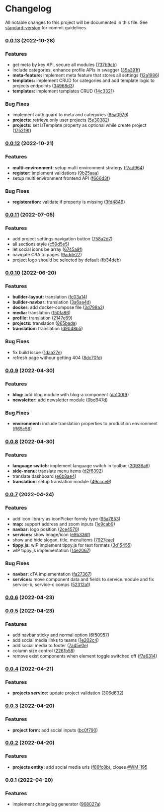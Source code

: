 # Changelog

All notable changes to this project will be documented in this file. See [standard-version](https://github.com/conventional-changelog/standard-version) for commit guidelines.

### [0.0.13](https://github.com/Ahmedtaheromar/Web-Me-backend/compare/v0.0.12...v0.0.13) (2022-10-28)


### Features

* get meta by key API, secure all modules ([737b9cb](https://github.com/Ahmedtaheromar/Web-Me-backend/commit/737b9cba4e2f0fec2daad722e1509720499c8156))
* include categories, enhance profile APIs in swagger ([35a391f](https://github.com/Ahmedtaheromar/Web-Me-backend/commit/35a391febda813061f4fd8104306866df070b206))
* **meta-feature:** implement meta feature that stores all settings ([12a1986](https://github.com/Ahmedtaheromar/Web-Me-backend/commit/12a1986ee6039906f1de74ea38da43af989540e2))
* **templates:** implement CRUD for categories and add template logic to projects endpoints ([34968d3](https://github.com/Ahmedtaheromar/Web-Me-backend/commit/34968d3d6defb9b21aa4d55542a8da3528b27770))
* **templates:** implement templates CRUD ([14c3321](https://github.com/Ahmedtaheromar/Web-Me-backend/commit/14c332161fa124a64c70cec4195122314d470552))


### Bug Fixes

* implement auth guard to meta and categories ([85a0979](https://github.com/Ahmedtaheromar/Web-Me-backend/commit/85a0979af55417ff69e32a6b714899992a65f5c2))
* **projects:** retrieve only user projects ([5e30382](https://github.com/Ahmedtaheromar/Web-Me-backend/commit/5e3038299b23904b8392ec14edee7950ef2bf35c))
* **projects:** set isTemplate property as optional while create project ([175219f](https://github.com/Ahmedtaheromar/Web-Me-backend/commit/175219f669ec2c5a3d09d38f77ea75cf38df78cd))

### [0.0.12](https://github.com/Ahmedtaheromar/Web-Me-backend/compare/v0.0.11...v0.0.12) (2022-10-21)


### Features

* **multi-environment:** setup multi environment strategy ([f7ad964](https://github.com/Ahmedtaheromar/Web-Me-backend/commit/f7ad9640e84d79846ff9eb9174cce6c0f7027d8c))
* **register:** implement validations ([9b25aaa](https://github.com/Ahmedtaheromar/Web-Me-backend/commit/9b25aaac133c38c61649635919b4771e4424a524))
* setup multi environment frontend API ([f666d3f](https://github.com/Ahmedtaheromar/Web-Me-backend/commit/f666d3faed17dc8383db636291d99c6508561dfc))


### Bug Fixes

* **registeration:** validate if property is missing ([3fd4849](https://github.com/Ahmedtaheromar/Web-Me-backend/commit/3fd4849e8c4b2a546ef3be92d2922f9accb5f6c2))

### [0.0.11](https://github.com/kareemarafa/ionhour-web-me/compare/v0.0.10...v0.0.11) (2022-07-05)


### Features

* add project settings navigation button ([758a2d7](https://github.com/kareemarafa/ionhour-web-me/commit/758a2d775c98d003e8e04463486253545e068bd7))
* all sections style ([c59d5e5](https://github.com/kareemarafa/ionhour-web-me/commit/c59d5e5f13c463379742446b8ef2142069117863))
* let social icons be array ([6745a9f](https://github.com/kareemarafa/ionhour-web-me/commit/6745a9f855f9980fe7490651010fd86f4e3985e0))
* navigate CRA to pages ([9adde27](https://github.com/kareemarafa/ionhour-web-me/commit/9adde2737371c6c71af4bff0da0c6e75e70dac04))
* project logo should be selected by default ([fb34deb](https://github.com/kareemarafa/ionhour-web-me/commit/fb34debd7ec06f2ae3d839eb605eb763f3ec52c5))

### [0.0.10](https://github.com/kareemarafa/ionhour-web-me/compare/v0.0.9...v0.0.10) (2022-06-20)


### Features

* **builder-layout:** translation ([fc03a14](https://github.com/kareemarafa/ionhour-web-me/commit/fc03a143e1111c8b398d26e3ceefba69ccb30028))
* **builder-navbar:** translation ([3a6aa4d](https://github.com/kareemarafa/ionhour-web-me/commit/3a6aa4d3b46b8132143e214f13e4f1a33b07c53e))
* **docker:** add docker-compose file ([3d798a3](https://github.com/kareemarafa/ionhour-web-me/commit/3d798a3cedc71991236dc24cc53e89252e36610e))
* **media:** translation ([f50fa86](https://github.com/kareemarafa/ionhour-web-me/commit/f50fa86e6fc4c689dab7b6b18f1b155867c6a799))
* **profile:** translation ([2147e69](https://github.com/kareemarafa/ionhour-web-me/commit/2147e69ef1562fd8e8700e98ccf4c6423fa810f2))
* **projects:** translation ([865bada](https://github.com/kareemarafa/ionhour-web-me/commit/865badad551cb4b666165c2fe59531b85cd01498))
* **translation:** translation ([d9048b5](https://github.com/kareemarafa/ionhour-web-me/commit/d9048b520ac815e997b395a0b462ec5e6a68c631))


### Bug Fixes

* fix build issue ([1daa27e](https://github.com/kareemarafa/ionhour-web-me/commit/1daa27ecb91e9820d4bc4d2d8f22994b393a1b1f))
* refresh page withour getting 404 ([8dc70fd](https://github.com/kareemarafa/ionhour-web-me/commit/8dc70fd8127615c609018c127132530d3e6452b0))

### [0.0.9](https://github.com/kareemarafa/ionhour-web-me/compare/v0.0.8...v0.0.9) (2022-04-30)


### Features

* **blog:** add blog module with blog-a component ([da100f9](https://github.com/kareemarafa/ionhour-web-me/commit/da100f9ef1c4b35d96c6bccbca3f7777182dc89b))
* **newsletter:** add newsletter module ([0bd947d](https://github.com/kareemarafa/ionhour-web-me/commit/0bd947d9113b2eb796e2b315fdb1230cded4af2c))


### Bug Fixes

* **environment:** include translation properties to production environment ([ff65c56](https://github.com/kareemarafa/ionhour-web-me/commit/ff65c56ef4c8f77a6eb3273706482424ee647682))

### [0.0.8](https://github.com/kareemarafa/ionhour-web-me/compare/v0.0.7...v0.0.8) (2022-04-30)


### Features

* **language switch:** implement language switch in toolbar ([30936a6](https://github.com/kareemarafa/ionhour-web-me/commit/30936a6e35caf689010402511ec52c63e7a3cfcb))
* **side-menu:** translate menu items ([d2f6392](https://github.com/kareemarafa/ionhour-web-me/commit/d2f6392238622d2ac5ce894f1df543664e65cd1a))
* translate dashboard ([e6b8ae4](https://github.com/kareemarafa/ionhour-web-me/commit/e6b8ae422b47c7d3f1b8ab6789882f97ea94489b))
* **translation:** setup translation module ([49ccce9](https://github.com/kareemarafa/ionhour-web-me/commit/49ccce9e972a10778dbcb62d9605426071b5d37b))

### [0.0.7](https://github.com/kareemarafa/ionhour-web-me/compare/v0.0.6...v0.0.7) (2022-04-24)


### Features

* add icon library as iconPicker formly type ([95a7853](https://github.com/kareemarafa/ionhour-web-me/commit/95a7853ae05e9bda2e0f3134261e68a2a71c1568))
* **map:** support address and zoom inputs ([1e9cab9](https://github.com/kareemarafa/ionhour-web-me/commit/1e9cab9ca4103bed77d20c997dcafc0a85e9d3df))
* **navbar:** logo position ([2ce4570](https://github.com/kareemarafa/ionhour-web-me/commit/2ce4570dae91853170ae6c873efb5163b60d4ace))
* **services:** show image/icon ([e9b336f](https://github.com/kareemarafa/ionhour-web-me/commit/e9b336fdaa248cba94ed0a6feb49a841e50afbf4))
* show and hide slogan, title, menuItems ([7927eae](https://github.com/kareemarafa/ionhour-web-me/commit/7927eae9515fd0fb7f69a60e32de9fe6c1005eeb))
* **tippy.js:** wIP implement tippy.js for text formats ([3d15455](https://github.com/kareemarafa/ionhour-web-me/commit/3d154552cc4df1dee65317ee53348ad88b9e3985))
* wIP tippy.js implementation ([14e2067](https://github.com/kareemarafa/ionhour-web-me/commit/14e2067bd0b5111299d790e1766e4dfe9d5dcad9))


### Bug Fixes

* **navbar:** cTA implementation ([fa27367](https://github.com/kareemarafa/ionhour-web-me/commit/fa27367c143191ab0f3e2fe5477012f5786cc092))
* **services:** move component data and fields to service.module and fix service-b, service-c comps ([52312a1](https://github.com/kareemarafa/ionhour-web-me/commit/52312a1ab59e50f716eef6549c631da97a51bb30))

### [0.0.6](https://github.com/kareemarafa/ionhour-web-me/compare/v0.0.5...v0.0.6) (2022-04-23)

### [0.0.5](https://github.com/kareemarafa/ionhour-web-me/compare/v0.0.4...v0.0.5) (2022-04-23)


### Features

* add navbar sticky and normal option ([6f50957](https://github.com/kareemarafa/ionhour-web-me/commit/6f509570eadbab7bdfebf3ebacbed28083fd0c8d))
* add social media links to teams ([1e202c4](https://github.com/kareemarafa/ionhour-web-me/commit/1e202c4ac720aa598e43f253222ec5d4491601bd))
* add social media to footer ([7a45e0e](https://github.com/kareemarafa/ionhour-web-me/commit/7a45e0e2e3fdab1fcb149e4e7466b51dba734471))
* column size control ([2261b58](https://github.com/kareemarafa/ionhour-web-me/commit/2261b5871e32b0bf6f8f1b9e3a4ce980bda26b5b))
* remove exist components when element toggle switched off ([f7a6314](https://github.com/kareemarafa/ionhour-web-me/commit/f7a63140c0a4e937c2384f93d3b0a9d29bcfc606))

### [0.0.4](https://github.com/kareemarafa/ionhour-web-me/compare/v0.0.3...v0.0.4) (2022-04-21)


### Features

* **projects service:** update project validation ([306d632](https://github.com/kareemarafa/ionhour-web-me/commit/306d6328b2b2b9476ce01a043c6832bb7d2446dc))

### [0.0.3](https://github.com/kareemarafa/ionhour-web-me/compare/v0.0.2...v0.0.3) (2022-04-20)


### Features

* **project form:** add social inputs ([bc0f790](https://github.com/kareemarafa/ionhour-web-me/commit/bc0f79054ec53c70ef025736dfd78b626d5ccb6a))

### [0.0.2](https://github.com/kareemarafa/ionhour-web-me/compare/v0.0.1...v0.0.2) (2022-04-20)


### Features

* **projects entity:** add social media urls ([f86fc8b](https://github.com/kareemarafa/ionhour-web-me/commit/f86fc8b20fc867ea295f7a4c5fe679a67143be6c)), closes [#WM-195](https://github.com/kareemarafa/ionhour-web-me/issues/WM-195)

### 0.0.1 (2022-04-20)


### Features

* implement changelog generator ([968027a](https://github.com/kareemarafa/ionhour-web-me/commit/968027ac0ba5b4a6884a21654ecf705df8dac9b2))
